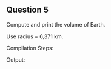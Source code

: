 ## Question 5

Compute and print the volume of Earth.

Use radius = 6,371 km.

Compilation Steps:  

Output:
